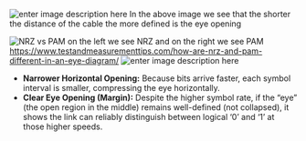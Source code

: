 ![enter image description here](https://media.cheggcdn.com/media/3da/3da3a0d3-57a4-43f3-9640-6b0a59f8ade0/phpllOfGb)
In the above image we see that the shorter the distance of the cable the more defined is the eye opening



![NRZ vs PAM](https://www.testandmeasurementtips.com/wp-content/uploads/2025/02/Figure-1.png)
on the left we see NRZ and on the right we see PAM  https://www.testandmeasurementtips.com/how-are-nrz-and-pam-different-in-an-eye-diagram/
![enter image description here](https://i.imgur.com/11ul6wU.png)
-   **Narrower Horizontal Opening:** Because bits arrive faster, each symbol interval is smaller, compressing the eye horizontally.
-   **Clear Eye Opening (Margin):** Despite the higher symbol rate, if the “eye” (the open region in the middle) remains well-defined (not collapsed), it shows the link can reliably distinguish between logical ‘0’ and ‘1’ at those higher speeds.
<!--stackedit_data:
eyJoaXN0b3J5IjpbLTE4NjgxNzkxNjksLTIwODg3NDY2MTJdfQ
==
-->
